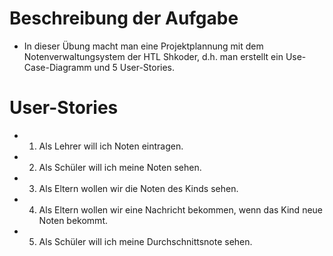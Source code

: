 # Beschreibung der Aufgabe
* In dieser Übung macht man eine Projektplannung mit dem Notenverwaltungsystem der HTL Shkoder, d.h. man erstellt ein Use-Case-Diagramm und 5 User-Stories.

# User-Stories
* 1. Als Lehrer will ich Noten eintragen.
* 2. Als Schüler will ich meine Noten sehen.
* 3. Als Eltern wollen wir die Noten des Kinds sehen.
* 4. Als Eltern wollen wir eine Nachricht bekommen, wenn das Kind neue Noten bekommt.
* 5. Als Schüler will ich meine Durchschnittsnote sehen.
